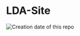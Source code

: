 # LDA-Site

![Creation date of this repo](https://img.shields.io/badge/Created-21%20October%202019-blue)
